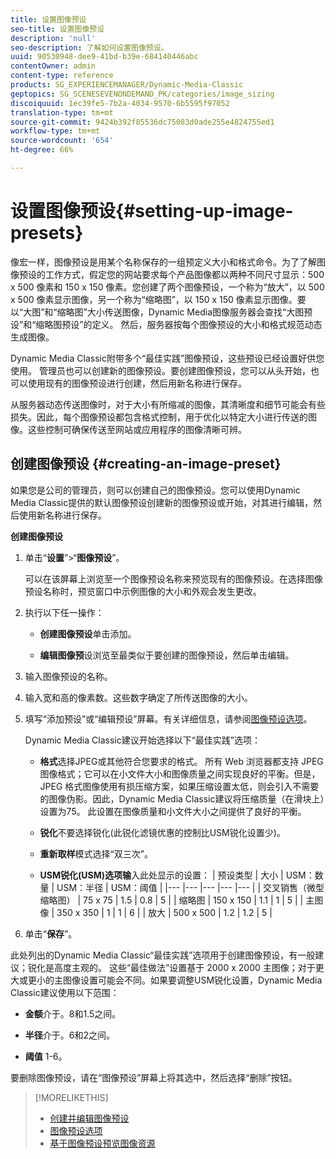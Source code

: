 ```yaml
---
title: 设置图像预设
seo-title: 设置图像预设
description: 'null'
seo-description: 了解如何设置图像预设。
uuid: 90530948-dee9-41bd-b39e-684140446abc
contentOwner: admin
content-type: reference
products: SG_EXPERIENCEMANAGER/Dynamic-Media-Classic
geptopics: SG_SCENESEVENONDEMAND_PK/categories/image_sizing
discoiquuid: 1ec39fe5-7b2a-4034-9570-6b5595f97052
translation-type: tm+mt
source-git-commit: 9424b392f85536dc75083d0ade255e4824755ed1
workflow-type: tm+mt
source-wordcount: '654'
ht-degree: 66%

---
```



# 设置图像预设{#setting-up-image-presets}

像宏一样，图像预设是用某个名称保存的一组预定义大小和格式命令。为了了解图像预设的工作方式，假定您的网站要求每个产品图像都以两种不同尺寸显示：500 x 500 像素和 150 x 150 像素。您创建了两个图像预设，一个称为“放大”，以 500 x 500 像素显示图像，另一个称为“缩略图”，以 150 x 150 像素显示图像。要以“大图”和“缩略图”大小传送图像，Dynamic Media图像服务器会查找“大图预设”和“缩略图预设”的定义。 然后，服务器按每个图像预设的大小和格式规范动态生成图像。

Dynamic Media Classic附带多个“最佳实践”图像预设，这些预设已经设置好供您使用。 管理员也可以创建新的图像预设。要创建图像预设，您可以从头开始，也可以使用现有的图像预设进行创建，然后用新名称进行保存。

从服务器动态传送图像时，对于大小有所缩减的图像，其清晰度和细节可能会有些损失。因此，每个图像预设都包含格式控制，用于优化以特定大小进行传送的图像。这些控制可确保传送至网站或应用程序的图像清晰可辨。

## 创建图像预设 {#creating-an-image-preset}

如果您是公司的管理员，则可以创建自己的图像预设。您可以使用Dynamic Media Classic提供的默认图像预设创建新的图像预设或开始，对其进行编辑，然后使用新名称进行保存。

**创建图像预设**

1. 单击“**设置**”>“**图像预设**”。

   可以在该屏幕上浏览至一个图像预设名称来预览现有的图像预设。在选择图像预设名称时，预览窗口中示例图像的大小和外观会发生更改。

1. 执行以下任一操作：

   * **创建图像预设**&#x200B;单击添加。

   * **编辑图像预**&#x200B;设浏览至最类似于要创建的图像预设，然后单击编辑。

1. 输入图像预设的名称。
1. 输入宽和高的像素数。这些数字确定了所传送图像的大小。
1. 填写“添加预设”或“编辑预设”屏幕。有关详细信息，请参阅[图像预设选项](application-setup.md#image_preset_options)。

   Dynamic Media Classic建议开始选择以下“最佳实践”选项：

   * **格式**&#x200B;选择JPEG或其他符合您要求的格式。 所有 Web 浏览器都支持 JPEG 图像格式；它可以在小文件大小和图像质量之间实现良好的平衡。但是，JPEG 格式图像使用有损压缩方案，如果压缩设置太低，则会引入不需要的图像伪影。因此，Dynamic Media Classic建议将压缩质量（在滑块上）设置为75。 此设置在图像质量和小文件大小之间提供了良好的平衡。

   * **锐化**&#x200B;不要选择锐化(此锐化滤镜优惠的控制比USM锐化设置少)。

   * **重新取样**&#x200B;模式选择“双三次”。

   * **USM锐化(USM)选项输**&#x200B;入此处显示的设置：
   | 预设类型 | 大小 | USM：数量 | USM：半径 | USM：阈值 |
   |--- |--- |--- |--- |--- |
   | 交叉销售（微型缩略图） | 75 x 75 | 1.5 | 0.8 | 5 |
   | 缩略图 | 150 x 150 | 1.1 | 1 | 5 |
   | 主图像 | 350 x 350 | 1 | 1 | 6 |
   | 放大 | 500 x 500 | 1.2 | 1.2 | 5 |

1. 单击“**保存**”。

此处列出的Dynamic Media Classic“最佳实践”选项用于创建图像预设，有一般建议；锐化是高度主观的。 这些“最佳做法”设置基于 2000 x 2000 主图像；对于更大或更小的主图像设置可能会不同。如果要调整USM锐化设置，Dynamic Media Classic建议使用以下范围：

* **金额**&#x200B;介于。8和1.5之间。

* **半径**&#x200B;介于。6和2之间。

* **阈值** 1-6。

要删除图像预设，请在“图像预设”屏幕上将其选中，然后选择“删除”按钮。

>[!MORELIKETHIS]
>
>* [创建并编辑图像预设](application-setup.md#creating_and_editing_image_presets)
>* [图像预设选项](application-setup.md#image_preset_options)
>* [基于图像预设预览图像资源](previewing-asset.md#previewing_an_image_asset_based_on_its_image_preset)

